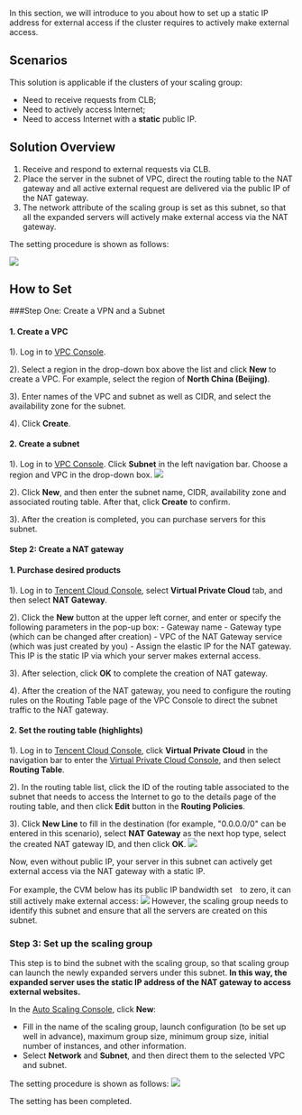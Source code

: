 In this section, we will introduce to you about how to set up a static IP address for external access if the cluster requires to actively make external access.

## Scenarios

This solution is applicable if the clusters of your scaling group:
- Need to receive requests from CLB;
- Need to actively access Internet;
- Need to access Internet with a **static** public IP.



## Solution Overview
1. Receive and respond to external requests via CLB.
2. Place the server in the subnet of VPC, direct the routing table to the NAT gateway and all active external request are delivered via the public IP of the NAT gateway.
3. The network attribute of the scaling group is set as this subnet, so that all the expanded servers will actively make external access via the NAT gateway.

The setting procedure is shown as follows:

![](https://mc.qcloudimg.com/static/img/9cccdddfe99dbc065c97cad27448ed9f/image.png)



## How to Set

###Step One: Create a VPN and a Subnet

#### **1. Create a VPC**

1). Log in to [VPC Console](https://console.cloud.tencent.com/vpc/).

2). Select a region in the drop-down box above the list and click **New** to create a VPC. For example, select the region of **North China (Beijing)**.

3). Enter names of the VPC and subnet as well as CIDR, and select the availability zone for the subnet.

4). Click **Create**.


#### **2. Create a subnet**

1). Log in to [VPC Console](https://console.cloud.tencent.com/vpc/). Click **Subnet** in the left navigation bar. Choose a region and VPC in the drop-down box.
![](https://mc.qcloudimg.com/static/img/02c52c44678a56597b4d7053f8f8c467/3.jpg)

2). Click **New**, and then enter the subnet name, CIDR, availability zone and associated routing table. After that, click **Create** to confirm.

3). After the creation is completed, you can purchase servers for this subnet.


#### Step 2: Create a NAT gateway
#### **1. Purchase desired products**
1). Log in to [Tencent Cloud Console](https://console.cloud.tencent.com/), select **Virtual Private Cloud** tab, and then select **NAT Gateway**.

2). Click the **New** button at the upper left corner, and enter or specify the following parameters in the pop-up box:
	- Gateway name
	- Gateway type (which can be changed after creation)
	- VPC of the NAT Gateway service (which was just created by you)
	- Assign the elastic IP for the NAT gateway. This IP is the static IP via which your server makes external access.

3). After selection, click **OK** to complete the creation of NAT gateway.

4). After the creation of the NAT gateway, you need to configure the routing rules on the Routing Table page of the VPC Console to direct the subnet traffic to the NAT gateway.

#### **2. Set the routing table (highlights)**
1). Log in to [Tencent Cloud Console](https://console.cloud.tencent.com/), click **Virtual Private Cloud** in the navigation bar to enter the [Virtual Private Cloud Console](https://console.cloud.tencent.com/vpc/vpc?rid=8), and then select **Routing Table**.

2). In the routing table list, click the ID of the routing table associated to the subnet that needs to access the Internet to go to the details page of the routing table, and then click **Edit** button in the **Routing Policies**.

3). Click **New Line** to fill in the destination (for example, "0.0.0.0/0" can be entered in this scenario), select **NAT Gateway** as the next hop type, select the created NAT gateway ID, and then click **OK**.
![](https://mc.qcloudimg.com/static/img/3cd89bc5f80c66fd88c27cfc4e08d785/1.jpg)

Now, even without public IP, your server in this subnet can actively get external access via the NAT gateway with a static IP.

For example, the CVM below has its public IP bandwidth set　to zero, it can still actively make external access:
![](https://mc.qcloudimg.com/static/img/17ed153e06272885b56764781d9ab581/49.jpg)
However, the scaling group needs to identify this subnet and ensure that all the servers are created on this subnet.

### Step 3: Set up the scaling group
This step is to bind the subnet with the scaling group, so that scaling group can launch the newly expanded servers under this subnet.
**In this way, the expanded server uses the static IP address of the NAT gateway to access external websites.**

In the [Auto Scaling Console](https://console.cloud.tencent.com/autoscaling/config), click **New**:

- Fill in the name of the scaling group, launch configuration (to be set up well in advance), maximum group size, minimum group size, initial number of instances, and other information.
- Select **Network** and **Subnet**, and then direct them to the selected VPC and subnet.

The setting procedure is shown as follows:
![](https://mc.qcloudimg.com/static/img/699ee5bde186a9d4686684346032eba5/16.jpg)

The setting has been completed.

